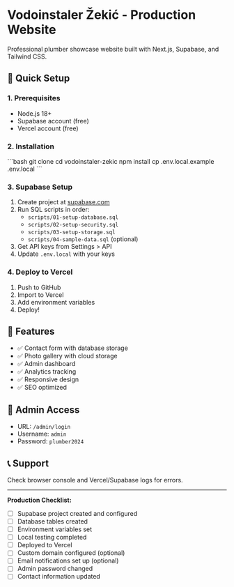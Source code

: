 # Vodoinstaler Žekić - Production Website

Professional plumber showcase website built with Next.js, Supabase, and Tailwind CSS.

## 🚀 Quick Setup

### 1. Prerequisites
- Node.js 18+
- Supabase account (free)
- Vercel account (free)

### 2. Installation
\`\`\`bash
git clone <your-repo>
cd vodoinstaler-zekic
npm install
cp .env.local.example .env.local
\`\`\`

### 3. Supabase Setup
1. Create project at [supabase.com](https://supabase.com)
2. Run SQL scripts in order:
   - `scripts/01-setup-database.sql`
   - `scripts/02-setup-security.sql`
   - `scripts/03-setup-storage.sql`
   - `scripts/04-sample-data.sql` (optional)
3. Get API keys from Settings > API
4. Update `.env.local` with your keys

### 4. Deploy to Vercel
1. Push to GitHub
2. Import to Vercel
3. Add environment variables
4. Deploy!

## 🔧 Features
- ✅ Contact form with database storage
- ✅ Photo gallery with cloud storage
- ✅ Admin dashboard
- ✅ Analytics tracking
- ✅ Responsive design
- ✅ SEO optimized

## 🔐 Admin Access
- URL: `/admin/login`
- Username: `admin`
- Password: `plumber2024`

## 📞 Support
Check browser console and Vercel/Supabase logs for errors.

---

**Production Checklist:**
- [ ] Supabase project created and configured
- [ ] Database tables created
- [ ] Environment variables set
- [ ] Local testing completed
- [ ] Deployed to Vercel
- [ ] Custom domain configured (optional)
- [ ] Email notifications set up (optional)
- [ ] Admin password changed
- [ ] Contact information updated
